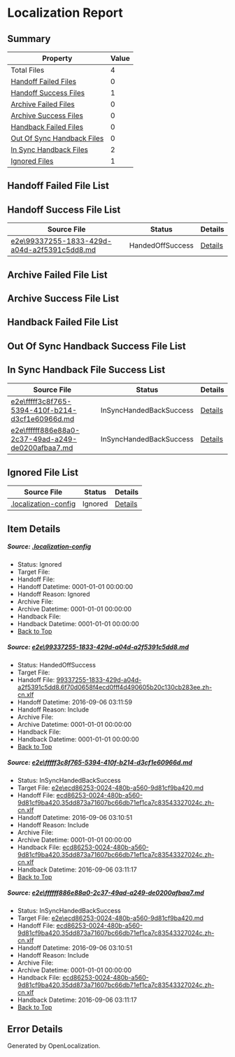 # <a name='report-top'></a> Localization Report

## Summary
 Property | Value 
 -------- | ----- 
 Total Files | 4
[ Handoff Failed Files ](#handoff-failed-list)| 0
[ Handoff Success Files ](#handoff-success-list)| 1
[ Archive Failed Files ](#archive-failed-list)| 0
[ Archive Success Files ](#archive-success-list)| 0
[ Handback Failed Files ](#handback-failed-list)| 0
[ Out Of Sync Handback Files ](#outofsync-handback-success-list)| 0
[ In Sync Handback Files ](#insync-handback-success-list)| 2
[ Ignored Files ](#ignored-list)| 1

## <a name='handoff-failed-list'></a> Handoff Failed File List

## <a name='handoff-success-list'></a> Handoff Success File List
 Source File | Status | Details 
 ----------- | ------ | ------- 
 [e2e\99337255-1833-429d-a04d-a2f5391c5dd8.md](https://github.com/OpenLocalizationTestOrg/ol-test0/blob/15a99b63de3c233d30d5fbd0e3c569458ad81578/e2e/99337255-1833-429d-a04d-a2f5391c5dd8.md) | HandedOffSuccess | [Details](#93587211c81e47bcceaf73d7b200649854d5d42e1)

## <a name='archive-failed-list'></a> Archive Failed File List

## <a name='archive-success-list'></a> Archive Success File List

## <a name='handback-failed-list'></a> Handback Failed File List

## <a name='outofsync-handback-success-list'></a> Out Of Sync Handback Success File List

## <a name='insync-handback-success-list'></a> In Sync Handback File Success List
 Source File | Status | Details 
 ----------- | ------ | ------- 
 [e2e\fffff3c8f765-5394-410f-b214-d3cf1e60966d.md](https://github.com/OpenLocalizationTestOrg/ol-test0/blob/ab3f7d77544159f3a73526aaf848146fc22f8e2f/e2e/fffff3c8f765-5394-410f-b214-d3cf1e60966d.md) | InSyncHandedBackSuccess | [Details](#eee2cb1286976ee95d55764b8e1cab8cad0b10cb2)
 [e2e\ffffff886e88a0-2c37-49ad-a249-de0200afbaa7.md](https://github.com/OpenLocalizationTestOrg/ol-test0/blob/15a99b63de3c233d30d5fbd0e3c569458ad81578/e2e/ffffff886e88a0-2c37-49ad-a249-de0200afbaa7.md) | InSyncHandedBackSuccess | [Details](#eee2cb1286976ee95d55764b8e1cab8cad0b10cb3)

## <a name='ignored-list'></a> Ignored File List
 Source File | Status | Details 
 ----------- | ------ | ------- 
 [.localization-config](https://github.com/OpenLocalizationTestOrg/ol-test0/blob/15a99b63de3c233d30d5fbd0e3c569458ad81578/.localization-config) | Ignored | [Details](#3d4f252ac210baf56311d7e97dcc2db10974dbd20)

## Item Details
##### <a name='3d4f252ac210baf56311d7e97dcc2db10974dbd20'></a> Source: [.localization-config](https://github.com/OpenLocalizationTestOrg/ol-test0/blob/15a99b63de3c233d30d5fbd0e3c569458ad81578/.localization-config)
* Status: Ignored
* Target File: 
* Handoff File: 
* Handoff Datetime: 0001-01-01 00:00:00
* Handoff Reason: Ignored
* Archive File: 
* Archive Datetime: 0001-01-01 00:00:00
* Handback File: 
* Handback Datetime: 0001-01-01 00:00:00
* [Back to Top](#report-top)

##### <a name='93587211c81e47bcceaf73d7b200649854d5d42e1'></a> Source: [e2e\99337255-1833-429d-a04d-a2f5391c5dd8.md](https://github.com/OpenLocalizationTestOrg/ol-test0/blob/15a99b63de3c233d30d5fbd0e3c569458ad81578/e2e/99337255-1833-429d-a04d-a2f5391c5dd8.md)
* Status: HandedOffSuccess
* Target File: 
* Handoff File: [99337255-1833-429d-a04d-a2f5391c5dd8.6f70d0658f4ecd0fff4d490605b20c130cb283ee.zh-cn.xlf](https://github.com/OpenLocalizationTestOrg/ol-test0-handoff/blob/04dec8e94ab268e0a0cbe8d2d279696bcf88479c/ol-handoff/OpenLocalizationTestOrg/ol-test0-zhcn/ci/ht/99337255-1833-429d-a04d-a2f5391c5dd8.6f70d0658f4ecd0fff4d490605b20c130cb283ee.zh-cn.xlf)
* Handoff Datetime: 2016-09-06 03:11:59
* Handoff Reason: Include
* Archive File: 
* Archive Datetime: 0001-01-01 00:00:00
* Handback File: 
* Handback Datetime: 0001-01-01 00:00:00
* [Back to Top](#report-top)

##### <a name='eee2cb1286976ee95d55764b8e1cab8cad0b10cb2'></a> Source: [e2e\fffff3c8f765-5394-410f-b214-d3cf1e60966d.md](https://github.com/OpenLocalizationTestOrg/ol-test0/blob/ab3f7d77544159f3a73526aaf848146fc22f8e2f/e2e/fffff3c8f765-5394-410f-b214-d3cf1e60966d.md)
* Status: InSyncHandedBackSuccess
* Target File: [e2e\ecd86253-0024-480b-a560-9d81cf9ba420.md](https://github.com/OpenLocalizationTestOrg/ol-test0-zhcn/blob/620760ceb7a0e2bb75c9cd65dd4d8510102efcdd/e2e/ecd86253-0024-480b-a560-9d81cf9ba420.md)
* Handoff File: [ecd86253-0024-480b-a560-9d81cf9ba420.35dd873a71607bc66db71ef1ca7c83543327024c.zh-cn.xlf](https://github.com/OpenLocalizationTestOrg/ol-test0-handoff/blob/816af7b1243384b2048c0d6a9a1349d6b76a6f75/ol-handoff/OpenLocalizationTestOrg/ol-test0-zhcn/ci/ht/ecd86253-0024-480b-a560-9d81cf9ba420.35dd873a71607bc66db71ef1ca7c83543327024c.zh-cn.xlf)
* Handoff Datetime: 2016-09-06 03:10:51
* Handoff Reason: Include
* Archive File: 
* Archive Datetime: 0001-01-01 00:00:00
* Handback File: [ecd86253-0024-480b-a560-9d81cf9ba420.35dd873a71607bc66db71ef1ca7c83543327024c.zh-cn.xlf](https://github.com/OpenLocalizationTestOrg/ol-test0-handback/blob/ae7766ecbd214527366ca3f2fc9611146d715878/ol-handback/OpenLocalizationTestOrg/ol-test0-zhcn/ci/ht/ecd86253-0024-480b-a560-9d81cf9ba420.35dd873a71607bc66db71ef1ca7c83543327024c.zh-cn.xlf)
* Handback Datetime: 2016-09-06 03:11:17
* [Back to Top](#report-top)

##### <a name='eee2cb1286976ee95d55764b8e1cab8cad0b10cb3'></a> Source: [e2e\ffffff886e88a0-2c37-49ad-a249-de0200afbaa7.md](https://github.com/OpenLocalizationTestOrg/ol-test0/blob/15a99b63de3c233d30d5fbd0e3c569458ad81578/e2e/ffffff886e88a0-2c37-49ad-a249-de0200afbaa7.md)
* Status: InSyncHandedBackSuccess
* Target File: [e2e\ecd86253-0024-480b-a560-9d81cf9ba420.md](https://github.com/OpenLocalizationTestOrg/ol-test0-zhcn/blob/620760ceb7a0e2bb75c9cd65dd4d8510102efcdd/e2e/ecd86253-0024-480b-a560-9d81cf9ba420.md)
* Handoff File: [ecd86253-0024-480b-a560-9d81cf9ba420.35dd873a71607bc66db71ef1ca7c83543327024c.zh-cn.xlf](https://github.com/OpenLocalizationTestOrg/ol-test0-handoff/blob/816af7b1243384b2048c0d6a9a1349d6b76a6f75/ol-handoff/OpenLocalizationTestOrg/ol-test0-zhcn/ci/ht/ecd86253-0024-480b-a560-9d81cf9ba420.35dd873a71607bc66db71ef1ca7c83543327024c.zh-cn.xlf)
* Handoff Datetime: 2016-09-06 03:10:51
* Handoff Reason: Include
* Archive File: 
* Archive Datetime: 0001-01-01 00:00:00
* Handback File: [ecd86253-0024-480b-a560-9d81cf9ba420.35dd873a71607bc66db71ef1ca7c83543327024c.zh-cn.xlf](https://github.com/OpenLocalizationTestOrg/ol-test0-handback/blob/ae7766ecbd214527366ca3f2fc9611146d715878/ol-handback/OpenLocalizationTestOrg/ol-test0-zhcn/ci/ht/ecd86253-0024-480b-a560-9d81cf9ba420.35dd873a71607bc66db71ef1ca7c83543327024c.zh-cn.xlf)
* Handback Datetime: 2016-09-06 03:11:17
* [Back to Top](#report-top)


## Error Details

Generated by OpenLocalization.
